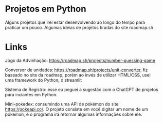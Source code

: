 # Projetos em Python
Alguns projetos que irei estar desenvolvendo ao longo do tempo para praticar um pouco. Algumas ideias de projetos tiradas do site roadmap.sh

# Links 

Jogo da Advinhação: https://roadmap.sh/projects/number-guessing-game

Conversor de unidades: https://roadmap.sh/projects/unit-converter, fiz baseado no site da roadmap, porém ao invés de utilizar HTML/CSS, usei uma framework do Python, o streamlit

Sistema de Registro: esse eu peguei a sugestão com o ChatGPT de projetos para inciantes em Python.

Mini-pokedex: consumindo uma API de pokémon do site https://pokeapi.co/. O projeto consiste em você digitar um nome de um pokemon, e o programa irá retornar algumas informações sobre ele. 
